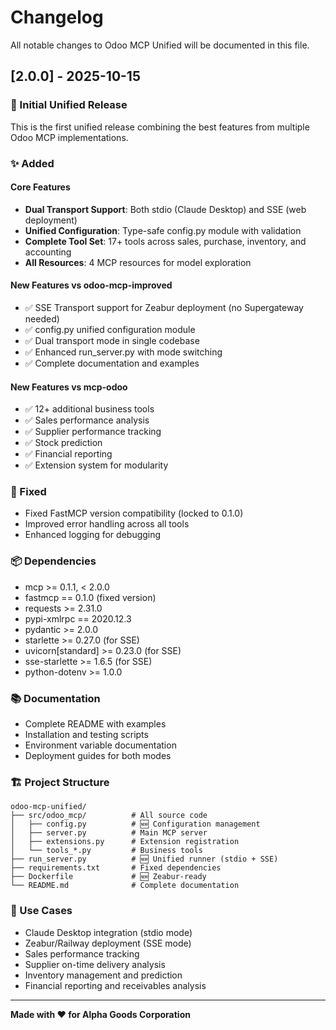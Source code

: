# Changelog

All notable changes to Odoo MCP Unified will be documented in this file.

## [2.0.0] - 2025-10-15

### 🎉 Initial Unified Release

This is the first unified release combining the best features from multiple Odoo MCP implementations.

### ✨ Added

#### Core Features
- **Dual Transport Support**: Both stdio (Claude Desktop) and SSE (web deployment)
- **Unified Configuration**: Type-safe config.py module with validation
- **Complete Tool Set**: 17+ tools across sales, purchase, inventory, and accounting
- **All Resources**: 4 MCP resources for model exploration

#### New Features vs odoo-mcp-improved
- ✅ SSE Transport support for Zeabur deployment (no Supergateway needed)
- ✅ config.py unified configuration module
- ✅ Dual transport mode in single codebase
- ✅ Enhanced run_server.py with mode switching
- ✅ Complete documentation and examples

#### New Features vs mcp-odoo
- ✅ 12+ additional business tools
- ✅ Sales performance analysis
- ✅ Supplier performance tracking
- ✅ Stock prediction
- ✅ Financial reporting
- ✅ Extension system for modularity

### 🔧 Fixed
- Fixed FastMCP version compatibility (locked to 0.1.0)
- Improved error handling across all tools
- Enhanced logging for debugging

### 📦 Dependencies
- mcp >= 0.1.1, < 2.0.0
- fastmcp == 0.1.0 (fixed version)
- requests >= 2.31.0
- pypi-xmlrpc == 2020.12.3
- pydantic >= 2.0.0
- starlette >= 0.27.0 (for SSE)
- uvicorn[standard] >= 0.23.0 (for SSE)
- sse-starlette >= 1.6.5 (for SSE)
- python-dotenv >= 1.0.0

### 📚 Documentation
- Complete README with examples
- Installation and testing scripts
- Environment variable documentation
- Deployment guides for both modes

### 🏗️ Project Structure
```
odoo-mcp-unified/
├── src/odoo_mcp/          # All source code
│   ├── config.py          # 🆕 Configuration management
│   ├── server.py          # Main MCP server
│   ├── extensions.py      # Extension registration
│   └── tools_*.py         # Business tools
├── run_server.py          # 🆕 Unified runner (stdio + SSE)
├── requirements.txt       # Fixed dependencies
├── Dockerfile             # 🆕 Zeabur-ready
└── README.md              # Complete documentation
```

### 🎯 Use Cases
- Claude Desktop integration (stdio mode)
- Zeabur/Railway deployment (SSE mode)
- Sales performance tracking
- Supplier on-time delivery analysis
- Inventory management and prediction
- Financial reporting and receivables analysis

---

**Made with ❤️ for Alpha Goods Corporation**
